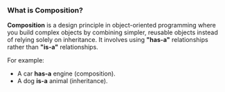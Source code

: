 ### **What is Composition?**

**Composition** is a design principle in object-oriented programming where you build complex objects by combining simpler, reusable objects instead of relying solely on inheritance. It involves using **"has-a"** relationships rather than **"is-a"** relationships.

For example:

- A car **has-a** engine (composition).
- A dog **is-a** animal (inheritance).
